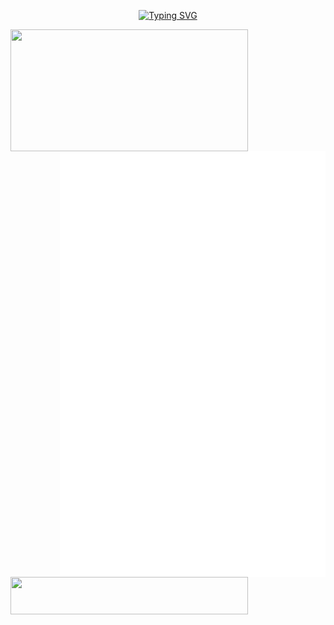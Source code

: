 <p align="center">
<a href="https://git.io/typing-svg"><img src="https://readme-typing-svg.demolab.com?font=&weight=600&size=40&pause=1000&color=F7F7F7&center=true&vCenter=true&random=false&width=435&height=60&lines=I+LOVE+OPEN+SOURCE" alt="Typing SVG" /></a>
</p>

<p align="center">
  <a href="https://discord.com/users/579544867626024960">
    <img width="380" height="195" align="left" src="https://lanyard.cnrad.dev/api/579544867626024960?bg=FFFFFF00&animated=true&idleMessage=Well%2C%20the%20world%20sucks%2C%20but%20the%20engineering%20world%20is%20nice&borderRadius=30px"/>
  </a>

  <a href="https://github.com/lowlighter/metrics">
    <img width="425" align="right" src="/github-metrics.svg"/> 
  </a>
  
  <a href="ttps://skillicons.devh">
    <img width="380" height="60" align="left" src="https://skillicons.dev/icons?i=go,linux,ts,js,bash,nextjs" />
  </a>
  <br/>
</p>
